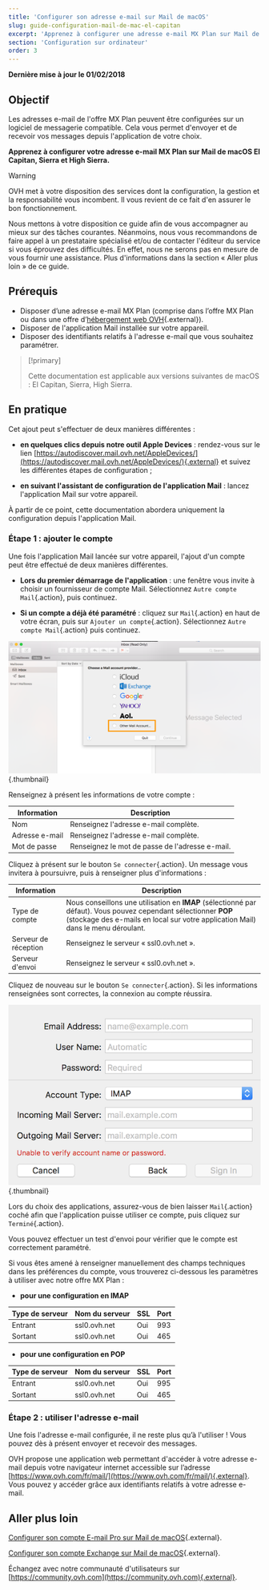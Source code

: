 ```yaml
---
title: 'Configurer son adresse e-mail sur Mail de macOS'
slug: guide-configuration-mail-de-mac-el-capitan
excerpt: 'Apprenez à configurer une adresse e-mail MX Plan sur Mail de macOS El Capitan, Sierra et High Sierra'
section: 'Configuration sur ordinateur'
order: 3
---
```


**Dernière mise à jour le 01/02/2018**

## Objectif

Les adresses e-mail de l'offre MX Plan peuvent être configurées sur un logiciel de messagerie compatible. Cela vous permet d'envoyer et de recevoir vos messages depuis l'application de votre choix.

**Apprenez à configurer votre adresse e-mail MX Plan sur Mail de macOS El Capitan, Sierra et High Sierra.**

> [!warning]
>
> OVH met à votre disposition des services dont la configuration, la gestion et la responsabilité vous incombent. Il vous revient de ce fait d'en assurer le bon fonctionnement.
> 
> Nous mettons à votre disposition ce guide afin de vous accompagner au mieux sur des tâches courantes. Néanmoins, nous vous recommandons de faire appel à un prestataire spécialisé et/ou de contacter l'éditeur du service si vous éprouvez des difficultés. En effet, nous ne serons pas en mesure de vous fournir une assistance. Plus d'informations dans la section « Aller plus loin » de ce guide.
> 

## Prérequis

- Disposer d’une adresse e-mail MX Plan (comprise dans l’offre MX Plan ou dans une offre d’[hébergement web OVH](https://www.ovh.com/fr/hebergement-web/){.external}).
- Disposer de l'application Mail installée sur votre appareil.
- Disposer des identifiants relatifs à l'adresse e-mail que vous souhaitez paramétrer.

> [!primary]
>
> Cette documentation est applicable aux versions suivantes de macOS : El Capitan, Sierra, High Sierra.
>

## En pratique

Cet ajout peut s'effectuer de deux manières différentes :

- **en quelques clics depuis notre outil Apple Devices** : rendez-vous sur le lien [https://autodiscover.mail.ovh.net/AppleDevices/](https://autodiscover.mail.ovh.net/AppleDevices/){.external} et suivez les différentes étapes de configuration ;

- **en suivant l'assistant de configuration de l'application Mail** : lancez l'application Mail sur votre appareil.

À partir de ce point, cette documentation abordera uniquement la configuration depuis l'application Mail.

### Étape 1 : ajouter le compte

Une fois l'application Mail lancée sur votre appareil, l'ajout d'un compte peut être effectué de deux manières différentes.

- **Lors du premier démarrage de l'application** : une fenêtre vous invite à choisir un fournisseur de compte Mail. Sélectionnez `Autre compte Mail`{.action}, puis continuez.

- **Si un compte a déjà été paramétré** : cliquez sur `Mail`{.action} en haut de votre écran, puis sur `Ajouter un compte`{.action}. Sélectionnez `Autre compte Mail`{.action} puis continuez.

![mxplan](images/configuration-mail-macos-step1.png){.thumbnail}

Renseignez à présent les informations de votre compte :

|Information|Description|
|---|---|
|Nom|Renseignez l'adresse e-mail complète.|
|Adresse e-mail|Renseignez l'adresse e-mail complète.|
|Mot de passe|Renseignez le mot de passe de l'adresse e-mail.|

Cliquez à présent sur le bouton `Se connecter`{.action}. Un message vous invitera à poursuivre, puis à renseigner plus d'informations :

|Information|Description|
|---|---|
|Type de compte|Nous conseillons une utilisation en **IMAP** (sélectionné par défaut). Vous pouvez cependant sélectionner **POP** (stockage des e-mails en local sur votre application Mail) dans le menu déroulant.|
|Serveur de réception|Renseignez le serveur « ssl0.ovh.net ».|
|Serveur d'envoi|Renseignez le serveur « ssl0.ovh.net ».|

Cliquez de nouveau sur le bouton `Se connecter`{.action}. Si les informations renseignées sont correctes, la connexion au compte réussira.

![mxplan](images/configuration-mail-macos-step2.png){.thumbnail}

Lors du choix des applications, assurez-vous de bien laisser `Mail`{.action} coché afin que l'application puisse utiliser ce compte, puis cliquez sur `Terminé`{.action}.

Vous pouvez effectuer un test d'envoi pour vérifier que le compte est correctement paramétré.

Si vous êtes amené à renseigner manuellement des champs techniques dans les préférences du compte, vous trouverez ci-dessous les paramètres à utiliser avec notre offre MX Plan :

- **pour une configuration en IMAP**

|Type de serveur|Nom du serveur|SSL|Port|
|---|---|---|---|
|Entrant|ssl0.ovh.net|Oui|993|
|Sortant|ssl0.ovh.net|Oui|465| 

- **pour une configuration en POP**

|Type de serveur|Nom du serveur|SSL|Port|
|---|---|---|---|
|Entrant|ssl0.ovh.net|Oui|995|
|Sortant|ssl0.ovh.net|Oui|465|

### Étape 2 : utiliser l'adresse e-mail

Une fois l'adresse e-mail configurée, il ne reste plus qu’à l'utiliser ! Vous pouvez dès à présent envoyer et recevoir des messages.

OVH propose une application web permettant d'accéder à votre adresse e-mail depuis votre navigateur internet accessible sur l’adresse [https://www.ovh.com/fr/mail/](https://www.ovh.com/fr/mail/){.external}. Vous pouvez y accéder grâce aux identifiants relatifs à votre adresse e-mail.

## Aller plus loin

[Configurer son compte E-mail Pro sur Mail de macOS](https://docs.ovh.com/fr/emails-pro/configurer-email-pro-mail-macos/){.external}.

[Configurer son compte Exchange sur Mail de macOS](https://docs.ovh.com/fr/microsoft-collaborative-solutions/exchange-configuration-automatique-sous-mail-mac/){.external}.

Échangez avec notre communauté d'utilisateurs sur [https://community.ovh.com](https://community.ovh.com){.external}.